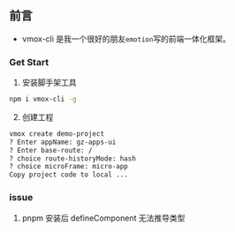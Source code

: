## 前言
* vmox-cli 是我一个很好的朋友`emotion`写的前端一体化框架。

### Get Start
1. 安装脚手架工具
```sh
npm i vmox-cli -g
```

2. 创建工程
```sh
vmox create demo-project
? Enter appName: gz-apps-ui
? Enter base-route: /
? choice route-historyMode: hash
? choice microFrame: micro-app
Copy project code to local ...
```

### issue
1. pnpm 安装后 defineComponent 无法推导类型
